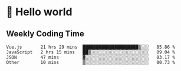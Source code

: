# 🍻 Hello world

## Weekly Coding Time
<!--START_SECTION:waka-->

```text
Vue.js       21 hrs 29 mins  █████████████████████▒░░░   85.86 %
JavaScript   2 hrs 15 mins   ██▒░░░░░░░░░░░░░░░░░░░░░░   09.04 %
JSON         47 mins         ▓░░░░░░░░░░░░░░░░░░░░░░░░   03.17 %
Other        10 mins         ▒░░░░░░░░░░░░░░░░░░░░░░░░   00.73 %
```

<!--END_SECTION:waka-->
